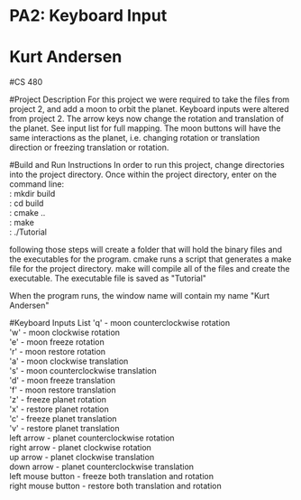 # PA2: Keyboard Input

# Kurt Andersen
#CS 480

#Project Description
For this project we were required to take the files from project 2, and add a moon to orbit the planet. Keyboard inputs were altered from project 2.  The arrow keys now change the rotation and translation of the planet.  See input list for full mapping.  The moon buttons will have the same interactions as the planet, i.e. changing rotation or translation direction or freezing translation or rotation.

#Build and Run Instructions
In order to run this project, change directories into the  project directory.  Once within the project directory, enter on the command line: <br />
: mkdir build <br />
: cd build <br />
: cmake .. <br />
: make <br />
: ./Tutorial <br />

following those steps will create a folder that will hold the binary files and the executables for the program.  cmake runs a script that generates a make file for the project directory.  make will compile all of the files and create the executable.  The executable file is saved as "Tutorial"

When the program runs, the window name will contain my name "Kurt Andersen"

#Keyboard Inputs List
'q' - moon counterclockwise rotation <br />
'w' - moon clockwise rotation <br />
'e' - moon freeze rotation<br />
'r' - moon restore rotation<br />
'a' - moon clockwise translation <br />
's' - moon counterclockwise translation <br />
'd' - moon freeze translation<br />
'f' - moon restore translation<br />
'z' - freeze planet rotation <br />
'x' - restore planet rotation <br />
'c' - freeze planet translation <br />
'v' - restore planet translation <br />
left arrow - planet counterclockwise rotation<br />
right arrow - planet clockwise rotation <br />
up arrow - planet clockwise translation<br />
down arrow - planet counterclockwise translation<br />
left mouse button - freeze both translation and rotation <br />
right mouse button - restore both translation and rotation <br />